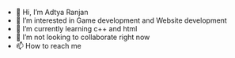 - 👋 Hi, I’m Adtya Ranjan
- 👀 I’m interested in Game development and Website development
- 🌱 I’m currently learning c++ and html
- 💞️ I’m  not looking to collaborate right now 
- 📫 How to reach me 

<!---
Aditya-3000/Aditya-3000 is a ✨ special ✨ repository because its `README.md` (this file) appears on your GitHub profile.
You can click the Preview link to take a look at your changes.
--->
